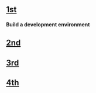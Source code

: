 ## [1st](https://docs.google.com/presentation/d/1YPa2FfKP_xQuoNl7x0O2uF_1VxWHTItKuNbKz04WDh4/edit#slide=id.g8fbde161b8_0_534)
#### Build a development environment
## [2nd](https://drive.google.com/file/d/1OWqf4yMdkaE1_IlL26vfToZH1rSxxVGR/view?usp=sharing)
## [3rd](https://drive.google.com/file/d/1EFaddl4FIIlnBUVczmQWisn6lwT2Ag0k/view?usp=sharing)
## [4th](https://drive.google.com/file/d/1R446VWUbBVCOFy3_Cb_9duckqGfcU7H1/view?usp=sharing)
